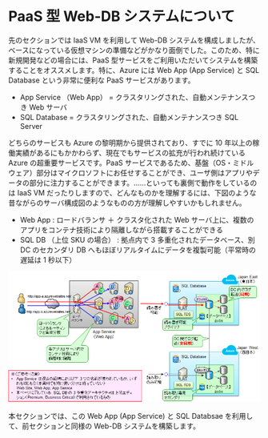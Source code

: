# PaaS 型 Web-DB システムについて

先のセクションでは IaaS VM を利用して Web-DB システムを構成しましたが、ベースになっている仮想マシンの準備などがかなり面倒でした。このため、特に新規開発などの場合には、PaaS 型サービスをご利用いただいてシステムを構築することをオススメします。特に、Azure には Web App (App Service) と SQL Database という非常に便利な PaaS サービスがあります。

- App Service （Web App） = クラスタリングされた、自動メンテナンスつき Web サーバ
- SQL Database = クラスタリングされた、自動メンテナンスつき SQL Server

どちらのサービスも Azure の黎明期から提供されており、すでに 10 年以上の稼働実績があるにもかかわらず、現在でもサービスの拡充が行われ続けている Azure の超重要サービスです。PaaS サービスであるため、基盤（OS・ミドルウェア）部分はマイクロソフトにお任せすることができ、ユーザ側はアプリやデータの部分に注力することができます。……といっても裏側で動作をしているのは IaaS VM だったりしますので、どんなものかを理解するには、下図のような昔ながらのサーバ構成図のようなものの方が理解しやすいかもしれません。

- Web App : ロードバランサ ＋ クラスタ化された Web サーバ上に、複数のアプリをコンテナ技術により隔離しながら搭載することができる
- SQL DB （上位 SKU の場合） : 拠点内で 3 多重化されたデータベース、別 DC のセカンダリ DB へもほぼリアルタイムにデータを複製可能（平常時の遅延は 1 秒以下）

![picture 1](./images/927deb8d243a11d486a58b557341df08c6f82c414da5c58de6230e1e2f042ab1.png)  

本セクションでは、この Web App (App Service) と SQL Databsae を利用して、前セクションと同様の Web-DB システムを構築します。
